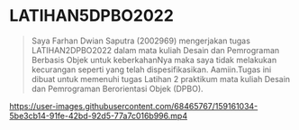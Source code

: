# LATIHAN5DPBO2022

>Saya Farhan Dwian Saputra (2002969) mengerjakan tugas LATIHAN2DPBO2022 dalam mata kuliah Desain dan Pemrograman Berbasis Objek untuk keberkahanNya maka saya tidak melakukan kecurangan seperti yang telah dispesifikasikan. Aamiin.Tugas ini dibuat untuk memenuhi tugas Latihan 2 praktikum mata kuliah Desain dan Pemrograman Berorientasi Objek (DPBO).



https://user-images.githubusercontent.com/68465767/159161034-5be3cb14-91fe-42bd-92d5-77a7c016b996.mp4

